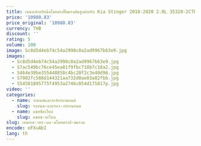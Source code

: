 ```yaml
---
title: เหมาะสําหรับฉีดโดยตรงปั๊มแรงดันสูงสําหรับ Kia Stinger 2018-2020 2.0L 35320-2CTB 35320-2CTB0 35320-2CTB1
price: '10980.83'
price_original: '10980.83'
currency: THB
discount: ''
rating: 5
volume: 100
image: Sc8d5d4eb74c54a2998c0a2ad9967b63e9.jpg
images:
  - Sc8d5d4eb74c54a2998c0a2ad9967b63e9.jpg
  - S7ac549bc76ce45ea81f9fbc718b7c18a2.jpg
  - S464e30be355448858c4bc20f2c3e40d96.jpg
  - S7002fc588d144321aa732d0ae83a82fbb.jpg
  - S54581895775f4953a2746c054d175817p.jpg
video: ''
categories:
  - name: รถยนต์และรถจักรยานยนต์
    slug: รถยนต-และรถจ-กรยานยนต
  - name: แชสซีอะไหล่
    slug: แชสซ-อะไหล
slug: เหมาะส-าหร-บฉ-ดโดยตรงป-มแรงด
encode: oFXuAbI
lang: th
---
```

  